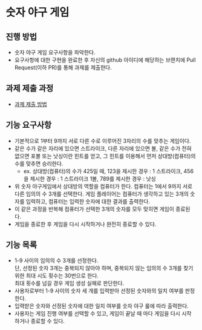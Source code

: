# 숫자 야구 게임
## 진행 방법
* 숫자 야구 게임 요구사항을 파악한다.
* 요구사항에 대한 구현을 완료한 후 자신의 github 아이디에 해당하는 브랜치에 Pull Request(이하 PR)를 통해 과제를 제출한다.

## 과제 제출 과정
* [과제 제출 방법](https://github.com/next-step/nextstep-docs/tree/master/precourse)

## 기능 요구사항
* 기본적으로 1부터 9까지 서로 다른 수로 이루어진 3자리의 수를 맞추는 게임이다.
* 같은 수가 같은 자리에 있으면 스트라이크, 다른 자리에 있으면 볼, 같은 수가 전혀 없으면 포볼 또는 낫싱이란 힌트를 얻고, 그 힌트를 이용해서 먼저 상대방(컴퓨터)의 수를 맞추면 승리한다.
    * ex. 상대방(컴퓨터)의 수가 425일 때, 123을 제시한 경우 : 1 스트라이크, 456을 제시한 경우 : 1 스트라이크 1볼, 789를 제시한 경우 : 낫싱
* 위 숫자 야구게임에서 상대방의 역할을 컴퓨터가 한다. 컴퓨터는 1에서 9까지 서로 다른 임의의 수 3개를 선택한다. 게임 플레이어는 컴퓨터가 생각하고 있는 3개의 숫자를 입력하고, 컴퓨터는 입력한 숫자에 대한 결과를 출력한다.
* 이 같은 과정을 반복해 컴퓨터가 선택한 3개의 숫자를 모두 맞히면 게임이 종료된다.
* 게임을 종료한 후 게임을 다시 시작하거나 완전히 종료할 수 있다.

## 기능 목록
* 1-9 사이의 임의의 수 3개를 선정한다.  
단, 선정된 숫자 3개는 중복되지 않아야 하며, 중복되지 않는 임의의 수 3개를 찾기 위한 최대 시도 횟수는 30번으로 한다.  
최대 횟수를 넘길 경우 게임 생성 실패로 판단한다.
* 사용자로부터 1-9 사이의 숫자 세 개를 입력받아 선정된 숫자와의 일치 여부를 판정한다.
* 입력받은 숫자와 선정된 숫자에 대한 일치 여부를 숫자 야구 룰에 따라 출력한다.
* 사용자는 게임 진행 여부를 선택할 수 있고, 게임이 끝날 때 마다 게임을 다시 시작하거나 종료할 수 있다.
